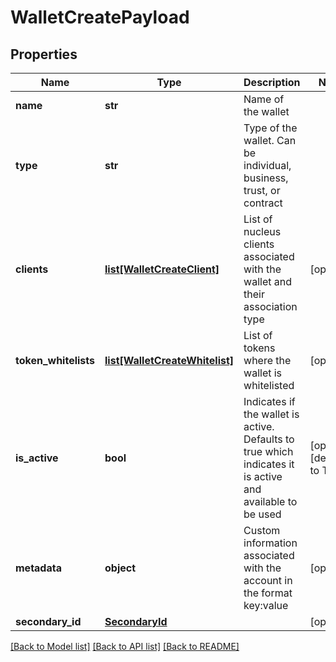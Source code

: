 # WalletCreatePayload

## Properties
Name | Type | Description | Notes
------------ | ------------- | ------------- | -------------
**name** | **str** | Name of the wallet | 
**type** | **str** | Type of the wallet. Can be individual, business, trust, or contract | 
**clients** | [**list[WalletCreateClient]**](WalletCreateClient.md) | List of nucleus clients associated with the wallet and their association type | [optional] 
**token_whitelists** | [**list[WalletCreateWhitelist]**](WalletCreateWhitelist.md) | List of tokens where the wallet is whitelisted | [optional] 
**is_active** | **bool** | Indicates if the wallet is active. Defaults to true which indicates it is active and available to be used | [optional] [default to True]
**metadata** | **object** | Custom information associated with the account in the format key:value | [optional] 
**secondary_id** | [**SecondaryId**](SecondaryId.md) |  | [optional] 

[[Back to Model list]](../README.md#documentation-for-models) [[Back to API list]](../README.md#documentation-for-api-endpoints) [[Back to README]](../README.md)


